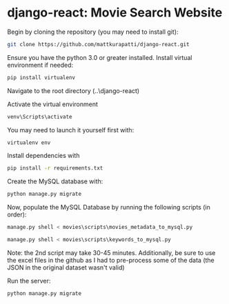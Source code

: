# django-react: Movie Search Website

Begin by cloning the repository (you may need to install git):

```bash
git clone https://github.com/mattkurapatti/django-react.git
```

Ensure you have the python 3.0 or greater installed. Install virtual environment if needed:
```bash
pip install virtualenv
```
Navigate to the root directory (..\django-react)

Activate the virtual environment
```bash
venv\Scripts\activate
```

You may need to launch it yourself first with:
```bash
virtualenv env
```

Install dependencies with
```bash
pip install -r requirements.txt
```

Create the MySQL database with:
```bash
python manage.py migrate
```

Now, populate the MySQL Database by running the following scripts (in order):
```bash
manage.py shell < movies\scripts\movies_metadata_to_mysql.py
```
```bash
manage.py shell < movies\scripts\keywords_to_mysql.py
```
Note: the 2nd script may take 30-45 minutes. Additionally, be sure to use the excel files in the github as I had to pre-process some of the data (the JSON in the original dataset wasn't valid)

Run the server:
```bash
python manage.py migrate
```

